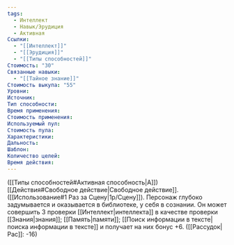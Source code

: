 ```yaml
---
tags:
  - Интеллект
  - Навык/Эрудиция
  - Активная
Ссылки:
  - "[[Интеллект]]"
  - "[[Эрудиция]]"
  - "[[Типы способностей]]"
Стоимость: "30"
Связанные навыки:
  - "[[Тайное знание]]"
Стоимость выкупа: "55"
Уровни:
Источник:
Тип способности:
Время применения:
Стоимость применения:
Используемый пул:
Стоимость пула:
Характеристики:
Дальность:
Шаблон:
Количество целей:
Время действия:
---
```

([[Типы способностей#Активная способность|А]]) [[Действия#Свободное действие|Свободное действие]]. ([[Использование#1 Раз за Сцену|1р/Сцену]]). Персонаж глубоко задумывается и оказывается в библиотеке, у себя в сознании. Он может совершить 3 проверки [[Интеллект|интеллекта]] в качестве проверки [[Знания|знания]]; [[Память|памяти]]; [[Поиск информации в тексте|поиска информации в тексте]] и получает на них бонус +6. ([[Рассудок|Рас]]: -16)